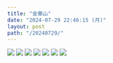 ```yaml
---
title: "金華山"
date: "2024-07-29 22:46:15 (月)"
layout: post
path: "/20240729/"
---
```



![](../images/20240729/L1002276.jpg)
![](../images/20240729/L1002378.jpg)
![](../images/20240729/L1002375.jpg)
![](../images/20240729/L1002391.jpg)
![](../images/20240729/L1002298.jpg)
![](../images/20240729/L1002325.jpg)
![](../images/20240729/L1002416.jpg)
